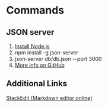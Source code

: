 # Commands

## JSON server

1. <a href="https://nodejs.org/" target="_blank">Install Node.js</a>
2. npm install -g json-server
3. json-server db/db.json --port 3000
4. [More info on GitHub](https://github.com/typicode/json-server)

## Additional Links

<a href="https://stackedit.io/app" target="_blank">StackEdit (Markdown editor online)</a>
